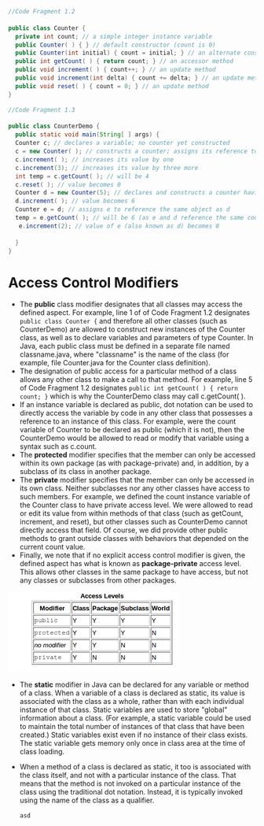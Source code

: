 ```Java
//Code Fragment 1.2

public class Counter {
  private int count; // a simple integer instance variable
  public Counter( ) { } // default constructor (count is 0)
  public Counter(int initial) { count = initial; } // an alternate constructor
  public int getCount( ) { return count; } // an accessor method
  public void increment( ) { count++; } // an update method
  public void increment(int delta) { count += delta; } // an update method
  public void reset( ) { count = 0; } // an update method
}
```
```Java
//Code Fragment 1.3

public class CounterDemo {
  public static void main(String[ ] args) {
  Counter c; // declares a variable; no counter yet constructed
  c = new Counter( ); // constructs a counter; assigns its reference to c
  c.increment( ); // increases its value by one
  c.increment(3); // increases its value by three more
  int temp = c.getCount( ); // will be 4
  c.reset( ); // value becomes 0
  Counter d = new Counter(5); // declares and constructs a counter having value 5
  d.increment( ); // value becomes 6
  Counter e = d; // assigns e to reference the same object as d
  temp = e.getCount( ); // will be 6 (as e and d reference the same counter)
   e.increment(2); // value of e (also known as d) becomes 8

  }
}
```

# Access Control Modifiers
* The __public__ class modifier designates that all classes may access the defined aspect. For example, line 1 of of Code Fragment 1.2 designates `public class Counter {` and therefore all other classes (such as CounterDemo) are allowed to construct new instances of the Counter class, as well as to declare variables and parameters of type Counter. In Java, each public class must be defined in a separate file named classname.java, where "classname" is the name of the class (for example, file Counter.java for the Counter class definition).
* The designation of public access for a particular method of a class allows any other class to make a call to that method. For example, line 5 of Code Fragment 1.2 designates `public int getCount( ) { return count; }` which is why the CounterDemo class may call c.getCount( ).
* If an instance variable is declared as public, dot notation can be used to directly access the variable by code in any other class that possesses a reference to an instance of this class. For example, were the count variable of Counter to be declared as public (which it is not), then the CounterDemo would be allowed to read or modify that variable using a syntax such as c.count.
* The __protected__ modifier specifies that the member can only be accessed within its own package (as with package-private) and, in addition, by a subclass of its class in another package.
* The __private__ modifier specifies that the member can only be accessed in its own class. Neither subclasses nor any other classes have access to such members. For example, we defined the count instance variable of the Counter class to have private access level. We were allowed to read or edit its value from within methods of that class (such as getCount, increment, and reset), but other classes such as CounterDemo cannot directly access that field. Of course, we did provide other public methods to grant outside classes with behaviors that depended on the current count value.
* Finally, we note that if no explicit access control modifier is given, the defined aspect has what is known as __package-private__ access level. This allows other classes in the same package to have access, but not any classes or subclasses from other packages.

![Access Levels](https://github.com/opwid/Library/blob/master/Data%20Structures%20and%20Algorithms%20in%20Java/Images/Access%20Levels.png)  

* The __static__ modifier in Java can be declared for any variable or method of a class. When a variable of a class is declared as static, its value is associated with the class as a whole, rather than with each individual instance of that class. Static variables are used to store "global" information about a class. (For example, a static variable could be used to maintain the total number of instances of that class that have been created.) Static variables exist even if no instance of their class exists. The static variable gets memory only once in class area at the time of class loading. 
* When a method of a class is declared as static, it too is associated with the class itself, and not with a particular instance of the class. That means that the method is not invoked on a particular instance of the class using the traditional dot notation. Instead, it is typically invoked using the name of the class as a qualifier.  

    ```Java
    asd
    ```
